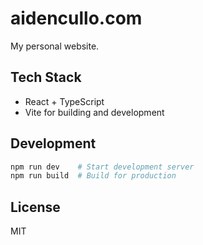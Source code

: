 # aidencullo.com

My personal website.

## Tech Stack

- React + TypeScript
- Vite for building and development

## Development

```bash
npm run dev    # Start development server
npm run build  # Build for production
```

## License

MIT

